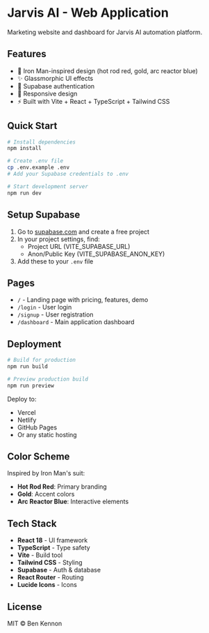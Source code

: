 # Jarvis AI - Web Application

Marketing website and dashboard for Jarvis AI automation platform.

## Features

- 🎨 Iron Man-inspired design (hot rod red, gold, arc reactor blue)
- ✨ Glassmorphic UI effects
- 🔐 Supabase authentication
- 📱 Responsive design
- ⚡ Built with Vite + React + TypeScript + Tailwind CSS

## Quick Start

```bash
# Install dependencies
npm install

# Create .env file
cp .env.example .env
# Add your Supabase credentials to .env

# Start development server
npm run dev
```

## Setup Supabase

1. Go to [supabase.com](https://supabase.com) and create a free project
2. In your project settings, find:
   - Project URL (VITE_SUPABASE_URL)
   - Anon/Public Key (VITE_SUPABASE_ANON_KEY)
3. Add these to your `.env` file

## Pages

- `/` - Landing page with pricing, features, demo
- `/login` - User login
- `/signup` - User registration
- `/dashboard` - Main application dashboard

## Deployment

```bash
# Build for production
npm run build

# Preview production build
npm run preview
```

Deploy to:
- Vercel
- Netlify
- GitHub Pages
- Or any static hosting

## Color Scheme

Inspired by Iron Man's suit:
- **Hot Rod Red**: Primary branding
- **Gold**: Accent colors
- **Arc Reactor Blue**: Interactive elements

## Tech Stack

- **React 18** - UI framework
- **TypeScript** - Type safety
- **Vite** - Build tool
- **Tailwind CSS** - Styling
- **Supabase** - Auth & database
- **React Router** - Routing
- **Lucide Icons** - Icons

## License

MIT © Ben Kennon
